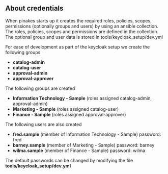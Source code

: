 ## About credentials

When pinakes starts up it creates the required roles, policies, scopes, permissions (optionally groups and users) by using an ansible collection. The roles, policies, scopes and permissions are defined in the collection. The optional group and user data is stored in tools/keycloak_setup/dev.yml

For ease of development as part of the keycloak setup we create the following groups

 - **catalog-admin**
 - **catalog-user**
 - **approval-admin**
 - **approval-approver**

The following groups are created

 - **Information Technology - Sample** (roles assigned catalog-admin, approval-admin)
 - **Marketing - Sample** (roles assigned catalog-user)
 - **Finance - Sample** (roles assigned approval-approver)

The following users are also created

 - **fred.sample** (member of Information Technology - Sample) password: fred
 - **barney.sample** (member of Marketing - Sample) password: barney
 - **wilma.sample** (member of Finance - Sample) password: wilma

The default passwords can be changed by modifying the file **tools/keycloak_setup/dev.yml**
